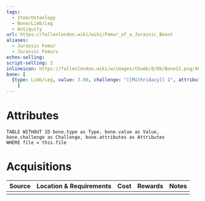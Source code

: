 ```yaml
---
tags:
  - Item/Osteology
  - Bone/Limb/Leg
  - Antiquity
url: https://fallenlondon.wiki/wiki/Femur_of_a_Jurassic_Beast
aliases:
  - Jurassic Femur
  - Jurassic Femurs
echos-selling:
script-selling: 2
inlineicon: https://fallenlondon.wiki/w/images/thumb/8/8b/Bone12.png/40px-Bone12.png
bone: [
  {type: Limb/Leg, value: 3.00, challenge: "[[Mithridacy]] 1", attributes: "1 x [[Antiquity]], 0-2 Implausibility"}
	]
---
```



# Attributes 

```dataview
TABLE WITHOUT ID bone.type as Type, bone.value as Value, bone.challenge as Challenge, bone.attributes as Attributes 
WHERE file = this.file 
```


# Acquisitions

| Source | Location & Requirements | Cost | Rewards | Notes |
| ------ | ----------------------- | ---- | ------- | ----- |
|        |                         |      |         |       |






